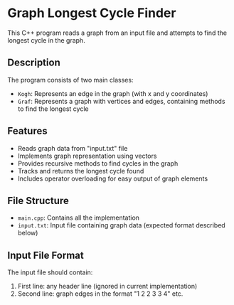# Graph Longest Cycle Finder

This C++ program reads a graph from an input file and attempts to find the longest cycle in the graph.

## Description

The program consists of two main classes:
- `Kogh`: Represents an edge in the graph (with x and y coordinates)
- `Graf`: Represents a graph with vertices and edges, containing methods to find the longest cycle

## Features

- Reads graph data from "input.txt" file
- Implements graph representation using vectors
- Provides recursive methods to find cycles in the graph
- Tracks and returns the longest cycle found
- Includes operator overloading for easy output of graph elements

## File Structure

- `main.cpp`: Contains all the implementation
- `input.txt`: Input file containing graph data (expected format described below)

## Input File Format

The input file should contain:
1. First line: any header line (ignored in current implementation)
2. Second line: graph edges in the format "1 2 2 3 3 4" etc.

